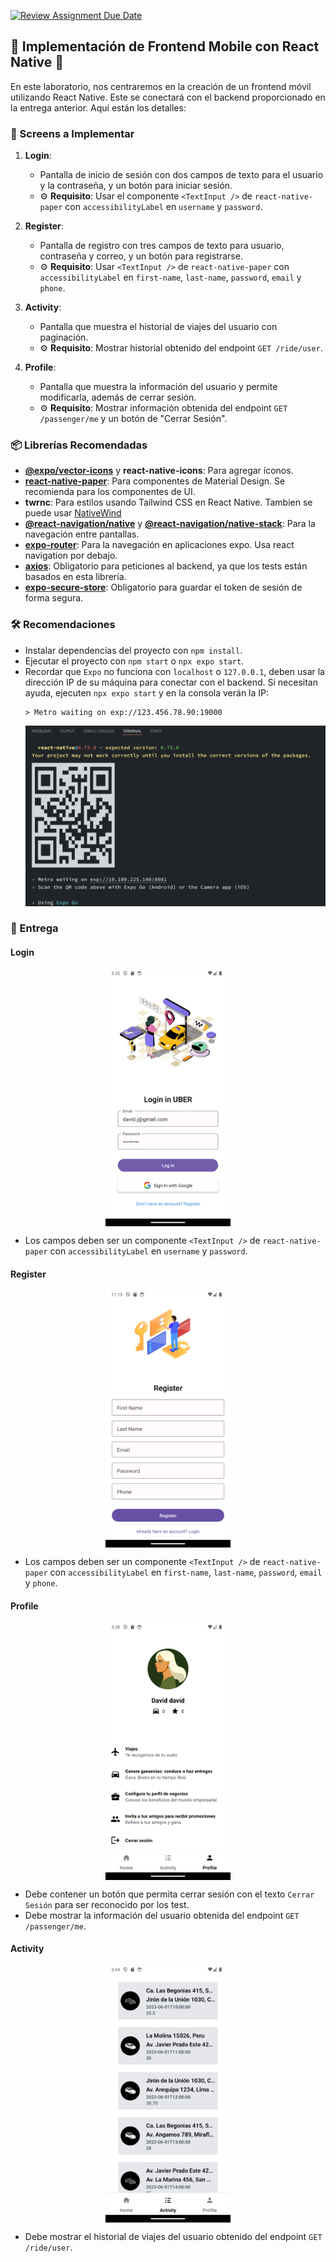[![Review Assignment Due Date](https://classroom.github.com/assets/deadline-readme-button-24ddc0f5d75046c5622901739e7c5dd533143b0c8e959d652212380cedb1ea36.svg)](https://classroom.github.com/a/hyJiSbO7)
## 🌟 Implementación de Frontend Mobile con React Native 🌟

En este laboratorio, nos centraremos en la creación de un frontend móvil utilizando React Native. Este se conectará con el backend proporcionado en la entrega anterior. Aquí están los detalles:

### 📱 Screens a Implementar

1. **Login**: 
   - Pantalla de inicio de sesión con dos campos de texto para el usuario y la contraseña, y un botón para iniciar sesión.
   - ⚙️ **Requisito**: Usar el componente `<TextInput />` de `react-native-paper` con `accessibilityLabel` en `username` y `password`.

2. **Register**: 
   - Pantalla de registro con tres campos de texto para usuario, contraseña y correo, y un botón para registrarse.
   - ⚙️ **Requisito**: Usar `<TextInput />` de `react-native-paper` con `accessibilityLabel` en `first-name`, `last-name`, `password`, `email` y `phone`.

3. **Activity**:
   - Pantalla que muestra el historial de viajes del usuario con paginación.
   - ⚙️ **Requisito**: Mostrar historial obtenido del endpoint `GET /ride/user`.

4. **Profile**:
   - Pantalla que muestra la información del usuario y permite modificarla, además de cerrar sesión.
   - ⚙️ **Requisito**: Mostrar información obtenida del endpoint `GET /passenger/me` y un botón de "Cerrar Sesión".

### 📦 Librerías Recomendadas

- [**@expo/vector-icons**](https://docs.expo.dev/guides/icons/) y **react-native-icons**: Para agregar íconos.
- [**react-native-paper**](https://callstack.github.io/react-native-paper/): Para componentes de Material Design. Se recomienda para los componentes de UI.
- **twrnc**: Para estilos usando Tailwind CSS en React Native. Tambien se puede usar [NativeWind]( https://www.nativewind.dev/)
- [**@react-navigation/native**](https://reactnavigation.org/docs/getting-started/) y [**@react-navigation/native-stack**](https://reactnavigation.org/docs/native-stack-navigator/): Para la navegación entre pantallas.
- [**expo-router**](https://docs.expo.dev/router/introduction/): Para la navegación en aplicaciones expo. Usa react navigation por debajo.
- [**axios**](https://axios-http.com/docs/intro): Obligatorio para peticiones al backend, ya que los tests están basados en esta librería.
- [**expo-secure-store**](https://docs.expo.dev/versions/latest/sdk/securestore/): Obligatorio para guardar el token de sesión de forma segura.

### 🛠️ Recomendaciones

- Instalar dependencias del proyecto con `npm install`.
- Ejecutar el proyecto con `npm start` o `npx expo start`.
- Recordar que `Expo` no funciona con `localhost` o `127.0.0.1`, deben usar la dirección IP de su máquina para conectar con el backend. Si necesitan ayuda, ejecuten `npx expo start` y en la consola verán la IP:
  ```
  > Metro waiting on exp://123.456.78.90:19000
  ```
  ![alt text](./media/expo-console.png)

### 📅 Entrega

#### Login

<div style="display: flex; flex-direction: row; justify-content: center; width: 100%; gap: 20px;">
  <img src="./media/login-screen.png" alt="Login Screen" width="200"/>
</div>

- Los campos deben ser un componente `<TextInput />` de `react-native-paper` con `accessibilityLabel` en `username` y `password`.

#### Register

<div style="display: flex; flex-direction: row; justify-content: center; width: 100%; gap: 20px;">
  <img src="./media/register-screen.png" alt="Login Screen" width="200"/>
</div>

- Los campos deben ser un componente `<TextInput />` de `react-native-paper` con `accessibilityLabel` en `first-name`, `last-name`, `password`, `email` y `phone`.

#### Profile

<div style="display: flex; flex-direction: row; justify-content: center; width: 100%; gap: 20px;">
  <img src="./media/profile-screen.png" alt="Profile Screen" width="200"/>
</div>

- Debe contener un botón que permita cerrar sesión con el texto `Cerrar Sesión` para ser reconocido por los test.
- Debe mostrar la información del usuario obtenida del endpoint `GET /passenger/me`.

#### Activity

<div style="display: flex; flex-direction: row; justify-content: center; width: 100%; gap: 20px;">
  <img src="./media/activity-screen.png" alt="Activity Screen" width="200"/>
</div>

- Debe mostrar el historial de viajes del usuario obtenido del endpoint `GET /ride/user`.
